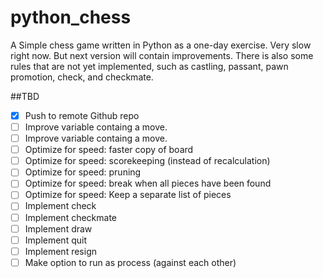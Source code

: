 # python_chess
A Simple chess game written in Python as a one-day exercise. Very slow right now. But next version will contain improvements. There is also some rules that are not yet implemented, such as castling, passant, pawn promotion, check, and checkmate.

##TBD
- [X] Push to remote Github repo
- [ ] Improve variable containg a move.
- [ ] Improve variable containg a move.
- [ ] Optimize for speed: faster copy of board
- [ ] Optimize for speed: scorekeeping (instead of recalculation)
- [ ] Optimize for speed: pruning
- [ ] Optimize for speed: break when all pieces have been found
- [ ] Optimize for speed: Keep a separate list of pieces
- [ ] Implement check
- [ ] Implement checkmate
- [ ] Implement draw
- [ ] Implement quit
- [ ] Implement resign
- [ ] Make option to run as process (against each other)
